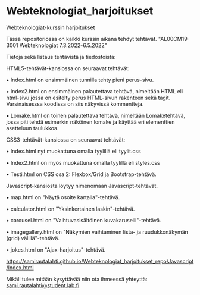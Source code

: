 # Webteknologiat_harjoitukset
Webteknologiat-kurssin harjoitukset

Tässä repositoriossa on kaikki kurssin aikana tehdyt tehtävät. "AL00CM19-3001 Webteknologiat 7.3.2022-6.5.2022"

Tietoja sekä listaus tehtävistä ja tiedostoista:

HTML5-tehtävät-kansiossa on seuraavat tehtävät:

•	Index.html on ensimmäinen tunnilla tehty pieni perus-sivu.

•	Index2.html on ensimmäinen palautettava tehtävä, nimeltään HTML eli html-sivu jossa on esitelty perus HTML-sivun rakenteen sekä tagit. Varsinaisesssa koodissa on siis näkyvissä kommentteja.

•	Lomake.html on toinen palautettava tehtävä, nimeltään Lomaketehtävä, jossa piti tehdä esimerkin näköinen lomake ja käyttää eri elementtien asetteluun taulukkoa.


CSS3-tehtävät-kansiossa on seuraavat tehtävät:

•	Index.html nyt muokattuna omalla tyylillä eli tyylit.css

•	Index2.html on myös muokattuna omalla tyylillä eli styles.css

•	Testi.html on CSS osa 2: Flexbox/Grid ja Bootstrap-tehtävä.


Javascript-kansiosta löytyy nimenomaan Javascript-tehtävät.

•	map.html on "Näytä osoite kartalla"-tehtävä.

•	calculator.html on "Yksinkertainen laskin"-tehtävä.

•	carousel.html on "Vaihtuvasisältöinen kuvakaruselli"-tehtävä.

•	imagegallery.html on "Näkymien vaihtaminen lista- ja ruudukkonäkymän (grid) välillä"-tehtävä.

•	jokes.html on "Ajax-harjoitus"-tehtävä.

https://samirautalahti.github.io/Webteknologiat_harjoitukset_repo/Javascript/Index.html

Mikäli tulee mitään kysyttävää niin ota ihmeessä yhteyttä: sami.rautalahti@student.lab.fi
